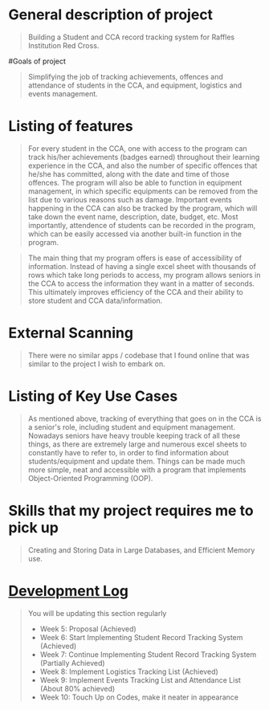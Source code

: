 # General description of project
> Building a Student and CCA record tracking system for Raffles Institution Red Cross. 

#Goals of project
> Simplifying the job of tracking achievements, offences and attendance of students in the CCA, and equipment, logistics and events management. 

# Listing of features

> For every student in the CCA, one with access to the program can track his/her achievements (badges earned) throughout their learning experience in the CCA, and also the number of specific offences that he/she has committed, along with the date and time of those offences. The program will also be able to function in equipment management, in which specific equipments can be removed from the list due to various reasons such as damage. Important events happening in the CCA can also be tracked by the program, which will take down the event name, description, date, budget, etc. Most importantly, attendence of students can be recorded in the program, which can be easily accessed via another built-in function in the program.

> The main thing that my program offers is ease of accessibility of information. Instead of having a single excel sheet with thousands of rows which take long periods to access, my program allows seniors in the CCA to access the information they want in a matter of seconds. This ultimately improves efficiency of the CCA and their ability to store student and CCA data/information.

# External Scanning
> There were no similar apps / codebase that I found online that was similar to the project I wish to embark on. 

# Listing of Key Use Cases

> As mentioned above, tracking of everything that goes on in the CCA is a senior's role, including student and equipment management. Nowadays seniors have heavy trouble keeping track of all these things, as there are extremely large and numerous excel sheets to constantly have to refer to, in order to find information about students/equipment and update them. Things can be made much more simple, neat and accessible with a program that implements Object-Oriented Programming (OOP).

# Skills that my project requires me to pick up
> Creating and Storing Data in Large Databases, and Efficient Memory use. 

# [Development Log](/devlog.md)
> You will be updating this section regularly
> - Week 5: Proposal (Achieved)
> - Week 6: Start Implementing Student Record Tracking System (Achieved)
> - Week 7: Continue Implementing Student Record Tracking System (Partially Achieved)
> - Week 8: Implement Logistics Tracking List (Achieved)
> - Week 9: Implement Events Tracking List and Attendance List (About 80% achieved)
> - Week 10: Touch Up on Codes, make it neater in appearance
